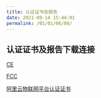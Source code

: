 ```yaml
---
title: 认证证书及报告
date: 2021-09-14 15:44:01
permalink: /01/01/06/08/
---
```

## 认证证书及报告下载连接

[CE](https://risinghf-official-website.oss-cn-shenzhen.aliyuncs.com/static/file/product/1tFWFR2LZmZKwD_KcvadMA==.pdf)

[FCC](https://risinghf-official-website.oss-cn-shenzhen.aliyuncs.com/static/file/product/aS04_MNSQvd76nztp3nXiA==.pdf)

[阿里云物联网平台认证证书](https://risinghf-official-website.oss-cn-shenzhen.aliyuncs.com/static/file/product/-kWu6hA7XgzRvOFBOJRKbQ==.png)


